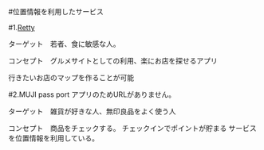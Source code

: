 #位置情報を利用したサービス

#1.[Retty](http://retty.me)

ターゲット　若者、食に敏感な人。

コンセプト　グルメサイトとしての利用、楽にお店を探せるアプリ

行きたいお店のマップを作ることが可能

#2.MUJI pass port
アプリのためURLがありません。

ターゲット　雑貨が好きな人、無印良品をよく使う人

コンセプト　商品をチェックする。
チェックインでポイントが貯まる
サービスを位置情報を利用している。
